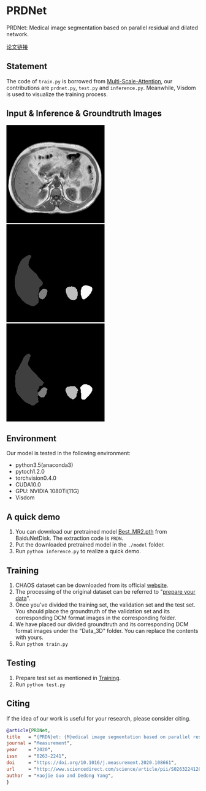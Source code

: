 # PRDNet
PRDNet: Medical image segmentation based on parallel residual and dilated network.

[](/readme/overrallfinal.png)

[论文链接](https://doi.org/10.1016/j.measurement.2020.108661)

## Statement
The code of ```train.py``` is borrowed from [Multi-Scale-Attention](https://github.com/sinAshish/Multi-Scale-Attention), our contributions are ```prdnet.py```, ```test.py``` and ```inference.py```. Meanwhile, Visdom is used to visualize the training process.

## Input & Inference & Groundtruth Images
![original img](https://github.com/JasonmorrowGuo/PRDNet/blob/master/subj_2slice_12.png) ![inference_result](/readme/subj_2slice_12.png) ![groundtruth](/readme/groundtruth.png)

## Environment
Our model is tested in the following environment:   
  * python3.5(anaconda3)
  * pytoch1.2.0
  * torchvision0.4.0
  * CUDA10.0
  * GPU: NVIDIA 1080Ti(11G)
  * Visdom


## A quick demo
1. You can download our pretrained model [Best_MR2.pth](https://pan.baidu.com/s/1SToITGqAHMPrTLqrGiq5YQ) from BaiduNetDisk. The extraction code is ```PRDN```.
2. Put the downloaded pretrained model in the ```./model``` folder.
3. Run ```python inference.py``` to realize a quick demo.

## Training
1. CHAOS dataset can be downloaded from its official [website](https://chaos.grand-challenge.org/).
2. The processing of the original dataset can be referred to "[prepare your data](https://github.com/sinAshish/Multi-Scale-Attention)".
3. Once you've divided the training set, the validation set and the test set. You should place the groundtruth of the validation set and its corresponding DCM format images in the corresponding folder. 
4. We have placed our divided groundtruth and its corresponding DCM format images under the "Data_3D" folder. You can replace the contents with yours.
5. Run ```python train.py```

## Testing
1. Prepare test set as mentioned in [Training](#Training).
2. Run ```python test.py``` 

## Citing
If the idea of our work is useful for your research, please consider citing.
```BibTex
@article{PRDNet,
title   = "{PRDN}et: {M}edical image segmentation based on parallel residual and dilated network",
journal = "Measurement",
year    = "2020",
issn    = "0263-2241",
doi     = "https://doi.org/10.1016/j.measurement.2020.108661",
url     = "http://www.sciencedirect.com/science/article/pii/S0263224120311738",
author  = "Haojie Guo and Dedong Yang",
}
```

